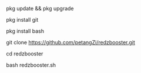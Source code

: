 pkg update && pkg upgrade

pkg install git

pkg install bash

git clone https://github.com/petangZi/redzbooster.git

cd redzbooster

bash redzbooster.sh
